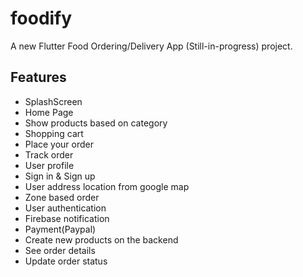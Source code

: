# foodify

A new Flutter Food Ordering/Delivery App (Still-in-progress) project.

## Features

* SplashScreen
* Home Page
* Show products based on category
* Shopping cart
* Place your order
* Track order
* User profile
* Sign in & Sign up
* User address location from google map
* Zone based order
* User authentication
* Firebase notification
* Payment(Paypal)
* Create new products on the backend
* See order details
* Update order status

